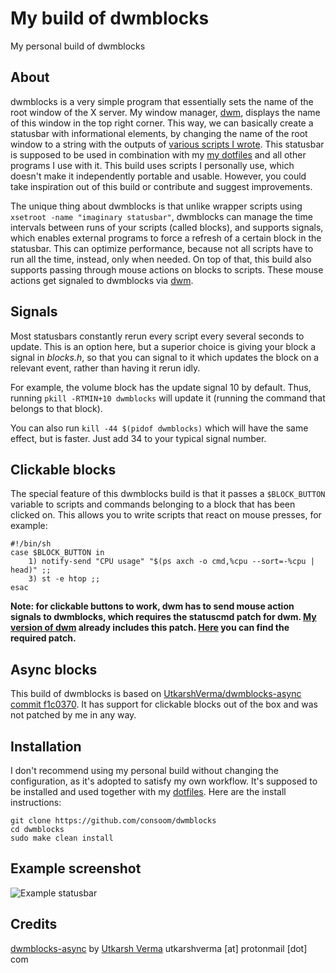 # My build of dwmblocks

My personal build of dwmblocks

## About
dwmblocks is a very simple program that essentially sets the name of the root window of the X server. My window manager, [dwm](https://github.com/consoom/dwm), displays the name of this window in the top right corner. This way, we can basically create a statusbar with informational elements, by changing the name of the root window to a string with the outputs of [various scripts I wrote](https://github.com/consoom/comfydots/tree/main/scripts/.local/bin/statusbar). This statusbar is supposed to be used in combination with my [my dotfiles](https://github.com/consoom/comfydots) and all other programs I use with it. This build uses scripts I personally use, which doesn't make it independently portable and usable. However, you could take inspiration out of this build or contribute and suggest improvements. 

The unique thing about dwmblocks is that unlike wrapper scripts using `xsetroot -name "imaginary statusbar"`, dwmblocks can manage the time intervals between runs of your scripts (called blocks), and supports signals, which enables external programs to force a refresh of a certain block in the statusbar. This can optimize performance, because not all scripts have to run all the time, instead, only when needed. On top of that, this build also supports passing through mouse actions on blocks to scripts. These mouse actions get signaled to dwmblocks via [dwm](https://github.com/consoom/dwm).

## Signals
Most statusbars constantly rerun every script every several seconds to update. This is an option here, but a superior choice is giving your block a signal in *blocks.h*, so that you can signal to it which updates the block on a relevant event, rather than having it rerun idly.

For example, the volume block has the update signal 10 by default. Thus, running `pkill -RTMIN+10 dwmblocks` will update it (running the command that belongs to that block).

You can also run `kill -44 $(pidof dwmblocks)` which will have the same effect, but is faster. Just add 34 to your typical signal number.

## Clickable blocks
The special feature of this dwmblocks build is that it passes a `$BLOCK_BUTTON` variable to scripts and commands belonging to a block that has been clicked on. This allows you to write scripts that react on mouse presses, for example:
```
#!/bin/sh
case $BLOCK_BUTTON in
	1) notify-send "CPU usage" "$(ps axch -o cmd,%cpu --sort=-%cpu | head)" ;;
	3) st -e htop ;;
esac
```
**Note: for clickable buttons to work, dwm has to send mouse action signals to dwmblocks, which requires the statuscmd patch for dwm. [My version of dwm](https://github.com/consoom/dwm) already includes this patch. [Here](https://dwm.suckless.org/patches/statuscmd/) you can find the required patch.**

## Async blocks
This build of dwmblocks is based on [UtkarshVerma/dwmblocks-async commit f1c0370](https://github.com/UtkarshVerma/dwmblocks-async/tree/f1c037037d0ab60b219ca2c39c1beb77371ca2fe). It has support for clickable blocks out of the box and was not patched by me in any way.

## Installation
I don't recommend using my personal build without changing the configuration, as it's adopted to satisfy my own workflow. It's supposed to be installed and used together with my [dotfiles](https://github.com/consoom/comfydots). Here are the install instructions:
```
git clone https://github.com/consoom/dwmblocks
cd dwmblocks
sudo make clean install
```

## Example screenshot
![Example statusbar](https://user-images.githubusercontent.com/33983173/166840608-f505e0c4-adfa-4229-a52d-1c80861ce383.png)

## Credits
[dwmblocks-async](https://github.com/UtkarshVerma/dwmblocks-async) by [Utkarsh Verma](https://github.com/UtkarshVerma)
utkarshverma [at] protonmail [dot] com
